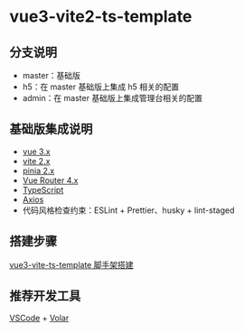 # vue3-vite2-ts-template

## 分支说明

- master：基础版
- h5：在 master 基础版上集成 h5 相关的配置
- admin：在 master 基础版上集成管理台相关的配置

## 基础版集成说明

- [vue 3.x](https://v3.cn.vuejs.org/guide/introduction.html)
- [vite 2.x](https://cn.vitejs.dev/guide/)
- [pinia 2.x](https://pinia.vuejs.org/introduction.html)
- [Vue Router 4.x](https://next.router.vuejs.org/zh/introduction.html)
- [TypeScript](https://www.typescriptlang.org/)
- [Axios](http://www.axios-js.com/zh-cn/docs/)
- 代码风格检查约束：ESLint + Prettier、husky + lint-staged

## 搭建步骤

[vue3-vite-ts-template 脚手架搭建](https://jizai.notion.site/vue3-vite-ts-template-7f2ee6363e2649ae996418819b9df8ea)

## 推荐开发工具

[VSCode](https://code.visualstudio.com/) + [Volar](https://marketplace.visualstudio.com/items?itemName=johnsoncodehk.volar)

